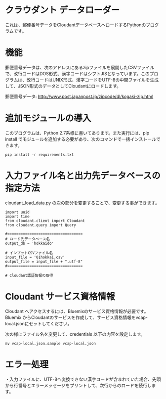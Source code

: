 # クラウダント データローダー

これは、郵便番号データをCloudantデータベースへロードするPythonのプログラムです。


# 機能

郵便番号データは、次のアドレスにあるzipファイルを展開したCSVファイルで、改行コードはDOS形式、漢字コードはシフトJISとなっています。このプログラムは、改行コードはUNIX形式、漢字コードをUTF-8の中間ファイルを生成して、JSON形式のデータとしてCloudantにロードします。

郵便番号データ: http://www.post.japanpost.jp/zipcode/dl/kogaki-zip.html

# 追加モジュールの導入

このプログラムは、Python 2.7系様に書いてあります。また実行には、pip install でモジュールを追加する必要があり、次のコマンドで一括インストールできます。

~~~
pip install -r requirements.txt
~~~



# 入力ファイル名と出力先データベースの指定方法

cloudant_load_data.py の次の部分を変更することで、変更する事ができます。

~~~
import uuid
import time
from cloudant.client import Cloudant
from cloudant.query import Query

#==================================
# ロード先データベース名
output_db = 'hokkaido'

# インプットCSVファイル名
input_file = '01hokkai.csv'
output_file = input_file + ".utf-8"
#==================================

# Cloudant認証情報の取得
~~~

# Cloudant サービス資格情報

Cloudant へアクセスするには、Bluemixのサービス資格情報が必要です。Bluemix からCloudantのサービスを作成して、サービス資格情報をvcap-local.jsonにセットしてください。

次の様にファイル名を変更して、credentials 以下の内容を設定します。

~~~
mv vcap-local.json.sample vcap-local.json
~~~


# エラー処理

・入力ファイルに、UTF-8へ変換できない漢字コードが含まれていた場合、先頭から行番号とエラーメッセージをプリントして、次行からのロードを続行します。


